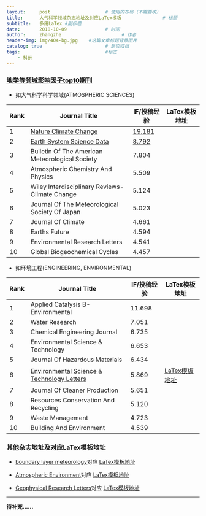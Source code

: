 ```yaml
---
layout:     post                    # 使用的布局（不需要改）
title:      大气科学领域杂志地址及对应LaTex模板               # 标题 
subtitle:   多用LaTex #副标题
date:       2018-10-09              # 时间
author:     zhangzhe                      # 作者
header-img: img/404-bg.jpg    #这篇文章标题背景图片
catalog: true                       # 是否归档
tags:                               #标签
    - 科研
---
```


### [地学等领域影响因子top10期刊](https://mp.weixin.qq.com/s/JjSyCZIAxemYEUHDxKNgiA)
- 如大气科学科学领域(ATMOSPHERIC SCIENCES)  

|Rank | Journal Title | IF/投稿经验|LaTex模板地址 |  
|---|-----------------|----|---------|
| 1 | [Nature  Climate Change](https://www.nature.com/nclimate/) | [19.181](http://www.letpub.com.cn/index.php?journalid=8632&page=journalapp&view=detail) ||
| 2 | [Earth System Science Data](https://www.earth-system-science-data.net/) | [8.792](http://www.letpub.com.cn/index.php?journalid=9985&page=journalapp&view=detail) ||
| 3 | Bulletin  Of The American Meteorological Society  | 7.804 |
| 4 | Atmospheric Chemistry And Physics | 5.509 |
| 5 | Wiley  Interdisciplinary Reviews-Climate Change  | 5.124 |
| 6 | Journal Of The Meteorological Society  Of Japan  | 5.023 |
| 7 | Journal  Of Climate | 4.661 |
| 8 | Earths Future | 4.594 |
| 9 | Environmental  Research Letters | 4.541 |
| 10 | Global Biogeochemical Cycles | 4.457 |

- 如环境工程(ENGINEERING, ENVIRONMENTAL) 

|Rank | Journal Title | IF/投稿经验|LaTex模板地址 |  
|---|-----------------|----|---------|
| 1 | Applied  Catalysis B-Environmental | 11.698 |
| 2 | Water Research | 7.051 |
| 3 | Chemical  Engineering Journal  | 6.735 |
| 4 | Environmental Science & Technology | 6.653 |
| 5 | Journal  Of Hazardous Materials  | 6.434 |
| 6 | [Environmental Science & Technology  Letters](https://pubs.acs.org/journal/estlcu)  | 5.869 |[LaTex模板地址](https://ctan.org/tex-archive/macros/latex/contrib/achemso)|
| 7 | Journal  Of Cleaner Production | 5.651 |
| 8 | Resources Conservation And Recycling | 5.120 |
| 9 | Waste  Management | 4.723 |
| 10 | Building And Environment | 4.539 |






### 其他杂志地址及对应LaTex模板地址


- [boundary layer meteorology](https://link.springer.com/journal/10546)对应 [LaTex模板地址](https://www.springer.com/earth+sciences+and+geography/atmospheric+sciences/journal/10546?detailsPage=pltci_3498553)  

- [Atmospheric Environment](https://www.journals.elsevier.com/atmospheric-environment/)对应 [LaTex模板地址](https://www.elsevier.com/authors/author-schemas/latex-instructions)  

- [Geophysical Research Letters](https://grl-submit.agu.org/cgi-bin/main.plex)对应 [LaTex模板地址](https://publications.agu.org/author-resource-center/checklists-and-templates/)



---

**待补充......**